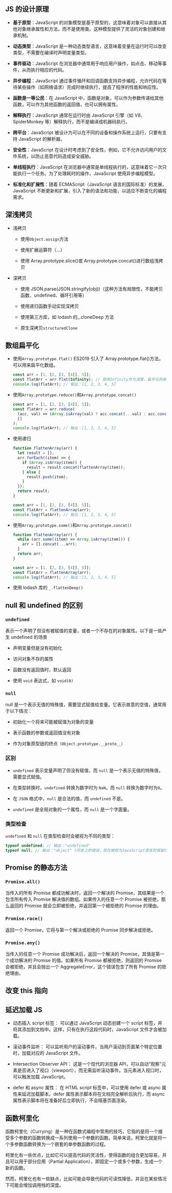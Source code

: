 ## JS 的设计原理

- **基于原型**：JavaScript 的对象模型是基于原型的，这意味着对象可以直接从其他对象继承属性和方法，而不是使用类。这种模型提供了灵活的对象创建和继承机制。

- **动态类型**：JavaScript 是一种动态类型语言，这意味着变量在运行时可以改变类型，不需要在编译时声明变量类型。

- **事件驱动**：JavaScript 在浏览器中通常用于响应用户操作，如点击、移动等事件，从而执行相应的代码。

- **异步编程**：JavaScript 通过事件循环和回调函数支持异步编程，允许代码在等待某些操作（如网络请求）完成时继续执行，提高了程序的性能和响应性。

- **函数是一等公民**：在 JavaScript 中，函数是对象，可以作为参数传递给其他函数，可以作为其他函数的返回值，也可以拥有属性。

- **解释执行**：JavaScript 通常在运行时由 JavaScript 引擎（如 V8、SpiderMonkey 等）解释执行，而不是编译成机器码执行。

- **跨平台**：JavaScript 被设计为可以在不同的设备和操作系统上运行，只要有支持 JavaScript 的解析器。

- **安全性**：JavaScript 在设计时考虑到了安全性，例如，它不允许访问用户的文件系统，以防止恶意代码造成安全威胁。

- **单线程执行**：JavaScript 在浏览器中通常是单线程执行的，这意味着它一次只能执行一个任务。为了处理耗时的操作，JavaScript 使用异步编程模型。

- **标准化和扩展性**：随着 ECMAScript（JavaScript 语言的国际标准）的发展，JavaScript 不断更新和扩展，引入了新的语法和功能，以适应不断变化的编程需求。

## 深浅拷贝

- 浅拷贝
  
  - 使用`Object.assign`方法
  
  - 使用扩展运算符（...）
  
  - 使用 Array.prototype.slice()或 Array.prototype.concat()进行数组浅拷贝

- 深拷贝
  
  - 使用 JSON.parse(JSON.stringify(obj))（这种方法有局限性，不能拷贝函数、undefined、循环引用等）
  
  - 使用递归函数手动实现深拷贝
  
  - 使用第三方库，如 lodash 的\_.cloneDeep 方法
  
  - 原生深拷贝`structuredClone`

## 数组扁平化

- 使用`Array.prototype.flat()`
  ES2019 引入了 Array.prototype.flat()方法，可以用来扁平化数组。
  
  ```js
  const arr = [1, [2, [3, [4]], 5]];
  const flatArr = arr.flat(Infinity); // 使用Infinity作为深度，扁平化所有层级
  console.log(flatArr); // 输出：[1, 2, 3, 4, 5]
  ```

- 使用`Array.prototype.reduce()`和`Array.prototype.concat()`
  
  ```js
  const arr = [1, [2, [3, [4]], 5]];
  const flatArr = arr.reduce(
    (acc, val) => (Array.isArray(val) ? acc.concat(...val) : acc.concat(val)),
    []
  );
  console.log(flatArr); // 输出：[1, 2, 3, 4, 5]
  ```

- 使用递归
  
  ```js
  function flattenArray(arr) {
    let result = [];
    arr.forEach((item) => {
      if (Array.isArray(item)) {
        result = result.concat(flattenArray(item));
      } else {
        result.push(item);
      }
    });
    return result;
  }
  
  const arr = [1, [2, [3, [4]], 5]];
  const flatArr = flattenArray(arr);
  console.log(flatArr); // 输出：[1, 2, 3, 4, 5]
  ```

- 使用`Array.prototype.some()`和`Array.prototype.concat()`
  
  ```js
  function flattenArray(arr) {
    while (arr.some((item) => Array.isArray(item))) {
      arr = [].concat(...arr);
    }
    return arr;
  }
  
  const arr = [1, [2, [3, [4]], 5]];
  const flatArr = flattenArray(arr);
  console.log(flatArr); // 输出：[1, 2, 3, 4, 5]
  ```

- 使用 lodash 库的 `_.flattenDeep()`

## null 和 undefined 的区别

### `undefined`

表示一个声明了但没有被赋值的变量，或者一个不存在的对象属性。以下是一些产生 undefined 的场景

- 声明变量但是没有初始化

- 访问对象不存的属性

- 函数没有返回值时，默认返回

- 使用 `void` 表达式，如 `void(0)`

### `null`

null 是一个表示无值的特殊值，需要显式赋值给变量。它表示故意的空值，通常用于以下情况：

- 初始化一个将来可能被赋值为对象的变量

- 表示函数的参数或返回值没有对象

- 作为对象原型链的终点`（Object.prototype.__proto__）`

### 区别

- `undefined` 表示变量声明了但没有赋值，而 `null` 是一个表示无值的特殊值，需要显式赋值。

- 在类型转换时，`undefined` 转换为数字时为 `NaN`，而 `null` 转换为数字时为`0`。

- 在 `JSON` 格式中，`null` 是合法的值，而 `undefined` 不是。

- `undefined` 是全局对象的一个属性，而 `null` 是一个字面量。

### 类型检查

`undefined` 和 `null` 在类型检查时会被视为不同的类型：

```js
typeof undefined; // 输出："undefined"
typeof null; // 输出："object" (历史上的错误，现在被视为JavaScript语言的保留行为)
```

## Promise 的静态方法

### `Promise.all()`

当传入的所有 Promise 都成功解决时，返回一个解决的 Promise，其结果是一个包含所有传入 Promise 解决值的数组。如果传入的任意一个 Promise 被拒绝，那么返回的 Promise 就会立即被拒绝，并返回第一个被拒绝的 Promise 的理由。

### `Promise.race()`

返回一个 Promise，它将与第一个解决或拒绝的 Promise 同步解决或拒绝。

### `Promise.any()`

当传入的任意一个 Promise 成功解决后，返回一个解决的 Promise，其值是第一个成功解决的 Promise 的值。如果所有 Promise 都被拒绝，则返回的 Promise 会被拒绝，并且会抛出一个 AggregateError，这个错误包含了所有 Promise 的拒绝理由。

## 改变 this 指向

## 延迟加载 JS

- 动态插入 script 标签： 可以通过 JavaScript 动态创建一个 script 标签，并将其添加到文档中。这样，只有在执行这段代码时，JavaScript 文件才会被加载。

- 滚动事件监听： 可以监听用户的滚动事件，当用户滚动到页面某个特定位置时，加载对应的 JavaScript 文件。

- Intersection Observer API： 这是一个现代的浏览器 API，可以自动“观察”元素是否进入了视口（viewport），而无需监听滚动事件。当元素进入视口时，可以触发加载 JavaScript。

- defer 和 async 属性： 在 HTML script 标签中，可以使用 defer 或 async 属性来延迟加载脚本。defer 属性表示脚本将在文档完全解析后执行，而 async 属性表示脚本将在准备好后立即执行，不会阻塞页面渲染。

## 函数柯里化

函数柯里化（Currying）是一种在函数式编程中常用的技巧，它指的是将一个接受多个参数的函数转换成一系列使用一个参数的函数。简单来说，柯里化就是将一个多参数函数转换为一个嵌套的单参数函数的过程。

柯里化有一些优点，比如它可以提高代码的灵活性，使得函数的组合更加容易，并且可以用于部分应用（Partial Application），即固定一个或多个参数，生成一个新的函数。

然而，柯里化也有一些缺点，比如可能会导致代码的可读性降低，并且在某些情况下可能会增加调用栈的深度。